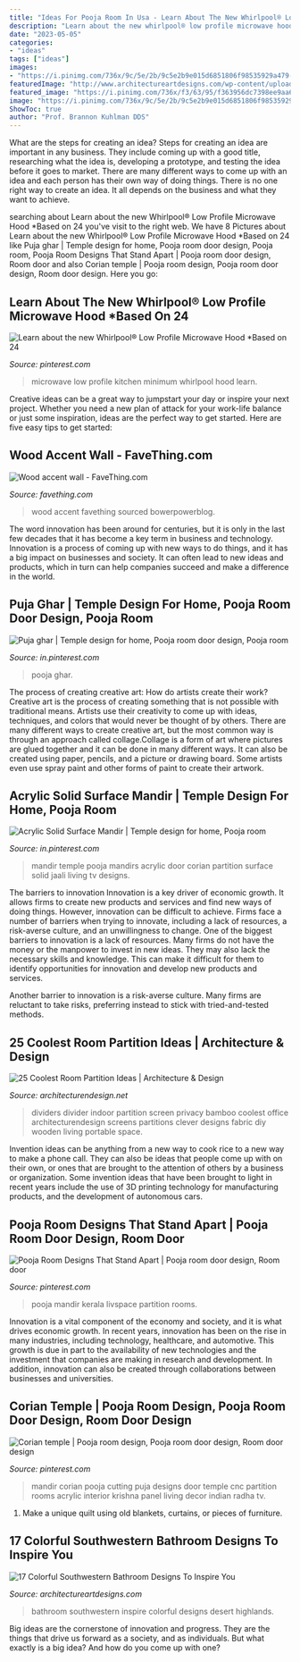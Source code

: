 ```yaml
---
title: "Ideas For Pooja Room In Usa - Learn About The New Whirlpool® Low Profile Microwave Hood *based On 24"
description: "Learn about the new whirlpool® low profile microwave hood *based on 24"
date: "2023-05-05"
categories:
- "ideas"
tags: ["ideas"]
images:
- "https://i.pinimg.com/736x/9c/5e/2b/9c5e2b9e015d6851806f98535929a479--ikea-hacks-diy-pooja-mandir.jpg"
featuredImage: "http://www.architectureartdesigns.com/wp-content/uploads/2016/03/17-Colorful-Southwestern-Bathroom-Designs-To-Inspire-You-12.jpg"
featured_image: "https://i.pinimg.com/736x/f3/63/95/f363956dc7398ee9aa66ab252a35b804.jpg"
image: "https://i.pinimg.com/736x/9c/5e/2b/9c5e2b9e015d6851806f98535929a479--ikea-hacks-diy-pooja-mandir.jpg"
ShowToc: true
author: "Prof. Brannon Kuhlman DDS"
---
```



What are the steps for creating an idea?
Steps for creating an idea are important in any business. They include coming up with a good title, researching what the idea is, developing a prototype, and testing the idea before it goes to market. 
There are many different ways to come up with an idea and each person has their own way of doing things. There is no one right way to create an idea. It all depends on the business and what they want to achieve.

	

		
searching about Learn about the new Whirlpool® Low Profile Microwave Hood *Based on 24 you've visit to the right web. We have 8 Pictures about Learn about the new Whirlpool® Low Profile Microwave Hood *Based on 24 like Puja ghar | Temple design for home, Pooja room door design, Pooja room, Pooja Room Designs That Stand Apart | Pooja room door design, Room door and also Corian temple | Pooja room design, Pooja room door design, Room door design. Here you go:
		
    
## Learn About The New Whirlpool® Low Profile Microwave Hood *Based On 24

<img loading=lazy src="https://i.pinimg.com/736x/07/fd/99/07fd992424257d4a8893eee81e0068b7.jpg" onerror="this.onerror=null;this.src='https://tse3.mm.bing.net/th?id=OIP.qK2vNFVgXlUk1QRaajPx4wHaLH&amp;pid=15.1';" alt="Learn about the new Whirlpool® Low Profile Microwave Hood *Based on 24">

_Source: pinterest.com_

>microwave low profile kitchen minimum whirlpool hood learn. 

	

Creative ideas can be a great way to jumpstart your day or inspire your next project. Whether you need a new plan of attack for your work-life balance or just some inspiration, ideas are the perfect way to get started. Here are five easy tips to get started: 

    
## Wood Accent Wall - FaveThing.com

<img loading=lazy src="https://www.favething.com/uploads/images/main-fave-images/wood_accent_wall-1.jpg" onerror="this.onerror=null;this.src='https://tse1.mm.bing.net/th?id=OIP.vVErq-OaZmJxIr357qjJAQHaLH&amp;pid=15.1';" alt="Wood accent wall - FaveThing.com">

_Source: favething.com_

>wood accent favething sourced bowerpowerblog. 

	

The word innovation has been around for centuries, but it is only in the last few decades that it has become a key term in business and technology. Innovation is a process of coming up with new ways to do things, and it has a big impact on businesses and society. It can often lead to new ideas and products, which in turn can help companies succeed and make a difference in the world.

    
## Puja Ghar | Temple Design For Home, Pooja Room Door Design, Pooja Room

<img loading=lazy src="https://i.pinimg.com/736x/9c/5e/2b/9c5e2b9e015d6851806f98535929a479--ikea-hacks-diy-pooja-mandir.jpg" onerror="this.onerror=null;this.src='https://tse2.mm.bing.net/th?id=OIP.8m88Pm6e7O3I0-0NbzqiGQAAAA&amp;pid=15.1';" alt="Puja ghar | Temple design for home, Pooja room door design, Pooja room">

_Source: in.pinterest.com_

>pooja ghar. 

	

The process of creating creative art: How do artists create their work?
Creative art is the process of creating something that is not possible with traditional means. Artists use their creativity to come up with ideas, techniques, and colors that would never be thought of by others. There are many different ways to create creative art, but the most common way is through an approach called collage.Collage is a form of art where pictures are glued together and it can be done in many different ways. It can also be created using paper, pencils, and a picture or drawing board. Some artists even use spray paint and other forms of paint to create their artwork.

    
## Acrylic Solid Surface Mandir | Temple Design For Home, Pooja Room

<img loading=lazy src="https://i.pinimg.com/736x/34/a8/52/34a85240980049a246854a2232526e86.jpg" onerror="this.onerror=null;this.src='https://tse3.mm.bing.net/th?id=OIP.aNpO-BrBm6E9K8gaOuKpjwHaNs&amp;pid=15.1';" alt="Acrylic Solid Surface Mandir | Temple design for home, Pooja room">

_Source: in.pinterest.com_

>mandir temple pooja mandirs acrylic door corian partition surface solid jaali living tv designs. 

	

The barriers to innovation
Innovation is a key driver of economic growth. It allows firms to create new products and services and find new ways of doing things. However, innovation can be difficult to achieve. Firms face a number of barriers when trying to innovate, including a lack of resources, a risk-averse culture, and an unwillingness to change.
One of the biggest barriers to innovation is a lack of resources. Many firms do not have the money or the manpower to invest in new ideas. They may also lack the necessary skills and knowledge. This can make it difficult for them to identify opportunities for innovation and develop new products and services.

Another barrier to innovation is a risk-averse culture. Many firms are reluctant to take risks, preferring instead to stick with tried-and-tested methods.

    
## 25 Coolest Room Partition Ideas | Architecture &amp; Design

<img loading=lazy src="https://cdn.architecturendesign.net/wp-content/uploads/2014/08/2239.jpg" onerror="this.onerror=null;this.src='https://tse1.mm.bing.net/th?id=OIP.ecpa_7Gskj2Q6siJYP2MYQAAAA&amp;pid=15.1';" alt="25 Coolest Room Partition Ideas | Architecture &amp; Design">

_Source: architecturendesign.net_

>dividers divider indoor partition screen privacy bamboo coolest office architecturendesign screens partitions clever designs fabric diy wooden living portable space. 

	

Invention ideas can be anything from a new way to cook rice to a new way to make a phone call. They can also be ideas that people come up with on their own, or ones that are brought to the attention of others by a business or organization. Some invention ideas that have been brought to light in recent years include the use of 3D printing technology for manufacturing products, and the development of autonomous cars.

    
## Pooja Room Designs That Stand Apart | Pooja Room Door Design, Room Door

<img loading=lazy src="https://i.pinimg.com/736x/67/7f/5c/677f5c35f673f32c967906255e62c831.jpg" onerror="this.onerror=null;this.src='https://tse2.mm.bing.net/th?id=OIP.Q5tyIRN910A87o6a5gDytgHaLG&amp;pid=15.1';" alt="Pooja Room Designs That Stand Apart | Pooja room door design, Room door">

_Source: pinterest.com_

>pooja mandir kerala livspace partition rooms. 

	

Innovation is a vital component of the economy and society, and it is what drives economic growth. In recent years, innovation has been on the rise in many industries, including technology, healthcare, and automotive. This growth is due in part to the availability of new technologies and the investment that companies are making in research and development. In addition, innovation can also be created through collaborations between businesses and universities.

    
## Corian Temple | Pooja Room Design, Pooja Room Door Design, Room Door Design

<img loading=lazy src="https://i.pinimg.com/736x/f3/63/95/f363956dc7398ee9aa66ab252a35b804.jpg" onerror="this.onerror=null;this.src='https://tse3.mm.bing.net/th?id=OIP.9avW7zL_p5VBkkkrRi-JsgAAAA&amp;pid=15.1';" alt="Corian temple | Pooja room design, Pooja room door design, Room door design">

_Source: pinterest.com_

>mandir corian pooja cutting puja designs door temple cnc partition rooms acrylic interior krishna panel living decor indian radha tv. 

	

1. Make a unique quilt using old blankets, curtains, or pieces of furniture.

    
## 17 Colorful Southwestern Bathroom Designs To Inspire You

<img loading=lazy src="http://www.architectureartdesigns.com/wp-content/uploads/2016/03/17-Colorful-Southwestern-Bathroom-Designs-To-Inspire-You-12.jpg" onerror="this.onerror=null;this.src='https://tse4.mm.bing.net/th?id=OIP.JPrGfBpFbWCoH5zBQWbmxwAAAA&amp;pid=15.1';" alt="17 Colorful Southwestern Bathroom Designs To Inspire You">

_Source: architectureartdesigns.com_

>bathroom southwestern inspire colorful designs desert highlands. 

	

Big ideas are the cornerstone of innovation and progress. They are the things that drive us forward as a society, and as individuals. But what exactly is a big idea? And how do you come up with one?

